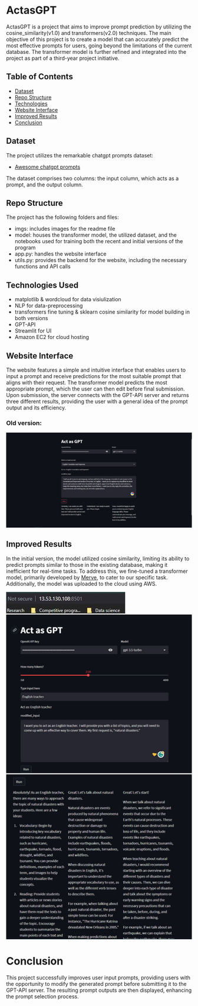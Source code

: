 # ActasGPT
 
ActasGPT is a project that aims to improve prompt prediction by utilizing the cosine_similarity(v1.0) and transformers(v2.0) techniques. The main objective of this project is to create a model that can accurately predict the most effective prompts for users, going beyond the limitations of the current database.
The transformer model is further refined and integrated into the project as part of a third-year project initiative.

## Table of Contents
* [Dataset](#Dataset)
* [Repo Structure](#Repo-Structure)
* [Technologies](#Technologies-Used)
* [Website Interface](#Website-Interface)
* [Improved Results](#Improved-Results)
* [Conclusion](#Conclusion)

## Dataset
The project utilizes the remarkable chatgpt prompts dataset:

* [Awesome chatgpt prompts](https://huggingface.co/datasets/fka/awesome-chatgpt-prompts)

The dataset comprises two columns: the input column, which acts as a prompt, and the output column.

## Repo Structure
The project has the following folders and files:

- imgs: includes images for the readme file
- model: houses the transformer model, the utilized dataset, and the notebooks used for training both the recent and initial versions of the program
- app.py: handles the website interface
- utils.py: provides the backend for the website, including the necessary functions and API calls


## Technologies Used
* matplotlib & wordcloud for data visiulization
* NLP for data-preprocessing
* transformers fine tuning & sklearn cosine similarity for model building in both versions
* GPT-API
* Streamlit for UI
* Amazon EC2 for cloud hosting

## Website Interface
The website features a simple and intuitive interface that enables users to input a prompt and receive predictions for the most suitable prompt that aligns with their request. The transformer model predicts the most appropriate prompt, which the user can then edit before final submission. Upon submission, the server connects with the GPT-API server and returns three different results, providing the user with a general idea of the prompt output and its efficiency.

### Old version:
![Interface V1.0](imgs/readme1.JPG)


## Improved Results
In the initial version, the model utilized cosine similarity, limiting its ability to predict prompts similar to those in the existing database, making it inefficient for real-time tasks. To address this, we fine-tuned a transformer model, primarily developed by [Merve](https://github.com/merveenoyan), to cater to our specific task. Additionally, the model was uploaded to the cloud using AWS.

![result1](imgs/readme2.JPG)
![result2](imgs/readme2.1.JPG)
![result3](imgs/readme2.2.JPG)




# Conclusion
This project successfully improves user input prompts, providing users with the opportunity to modify the generated prompt before submitting it to the GPT-API server. The resulting prompt outputs are then displayed, enhancing the prompt selection process.


